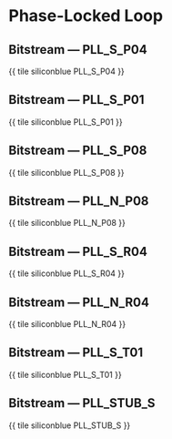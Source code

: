 # Phase-Locked Loop


## Bitstream — PLL_S_P04

{{ tile siliconblue PLL_S_P04 }}

## Bitstream — PLL_S_P01

{{ tile siliconblue PLL_S_P01 }}

## Bitstream — PLL_S_P08

{{ tile siliconblue PLL_S_P08 }}

## Bitstream — PLL_N_P08

{{ tile siliconblue PLL_N_P08 }}

## Bitstream — PLL_S_R04

{{ tile siliconblue PLL_S_R04 }}

## Bitstream — PLL_N_R04

{{ tile siliconblue PLL_N_R04 }}

## Bitstream — PLL_S_T01

{{ tile siliconblue PLL_S_T01 }}

## Bitstream — PLL_STUB_S

{{ tile siliconblue PLL_STUB_S }}
